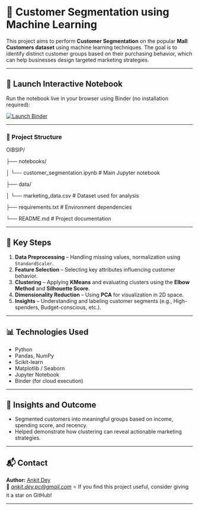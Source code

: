 # 🧠 Customer Segmentation using Machine Learning

This project aims to perform **Customer Segmentation** on the popular **Mall Customers dataset** using machine learning techniques. The goal is to identify distinct customer groups based on their purchasing behavior, which can help businesses design targeted marketing strategies.

---

## 🚀 Launch Interactive Notebook

Run the notebook live in your browser using Binder (no installation required):

[![Launch Binder](https://mybinder.org/badge_logo.svg)](https://mybinder.org/v2/gh/ankit00u/OIBSIP/HEAD?labpath=notebooks/Customer_Segmentation.ipynb)

---

### 📂 Project Structure  
OIBSIP/

├── notebooks/

│ └── customer_segmentation.ipynb # Main Jupyter notebook

├── data/

│ └── marketing_data.csv # Dataset used for analysis

├── requirements.txt # Environment dependencies

└── README.md # Project documentation

---

## 🧩 Key Steps  

1. **Data Preprocessing** – Handling missing values, normalization using `StandardScaler`.  
2. **Feature Selection** – Selecting key attributes influencing customer behavior.  
3. **Clustering** – Applying **KMeans** and evaluating clusters using the **Elbow Method** and **Silhouette Score**.  
4. **Dimensionality Reduction** – Using **PCA** for visualization in 2D space.  
5. **Insights** – Understanding and labeling customer segments (e.g., High-spenders, Budget-conscious, etc.).  

---

## 📊 Technologies Used  

- Python   
- Pandas, NumPy  
- Scikit-learn  
- Matplotlib / Seaborn  
- Jupyter Notebook  
- Binder (for cloud execution)  

---

## 🧠 Insights and Outcome  

- Segmented customers into meaningful groups based on income, spending score, and recency.  
- Helped demonstrate how clustering can reveal actionable marketing strategies.  

---

## 📬 Contact  

**Author:** [Ankit Dey](https://github.com/ankit00u)  
📧 *ankit.dey.pc@gmail.com* 
⭐ If you find this project useful, consider giving it a star on GitHub!  

---
